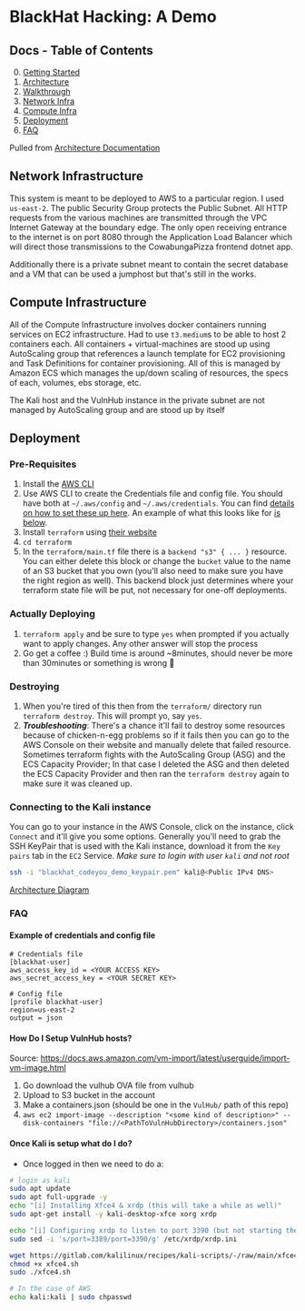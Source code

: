 # BlackHat Hacking: A Demo
## Docs - Table of Contents
0. [Getting Started](./docs/GettingStarted.md)
0. [Architecture](./docs/Architecture.md)
0. [Walkthrough](./docs/Walkthrough.md)
0. [Network Infra](#network-infrastructure)
0. [Compute Infra](#compute-infrastructure)
0. [Deployment](#deployment)
0. [FAQ](#faq)


Pulled from [Architecture Documentation](./docs/Architecture.md)

## Network Infrastructure
This system is meant to be deployed to AWS to a particular region. I used `us-east-2`. The public Security Group protects the Public Subnet. All HTTP requests from the various machines are transmitted through the VPC Internet Gateway at the boundary edge. The only open receiving entrance to the internet is on port 8080 through the Application Load Balancer which will direct those transmissions to the CowabungaPizza frontend dotnet app.

Additionally there is a private subnet meant to contain the secret database and a VM that can be used a jumphost but that's still in the works.

## Compute Infrastructure
All of the Compute Infrastructure involves docker containers running services on EC2 infrastructure. Had to use `t3.medium`s to be able to host 2 containers each. All containers + virtual-machines are stood up using AutoScaling group that references a launch template for EC2 provisioning and Task Definitions for container provisioning. All of this is managed by Amazon ECS which manages the up/down scaling of resources, the specs of each, volumes, ebs storage, etc.

The Kali host and the VulnHub instance in the private subnet are not managed by AutoScaling group and are stood up by itself

## Deployment
### Pre-Requisites
1. Install the [AWS CLI](https://docs.aws.amazon.com/cli/v1/userguide/cli-chap-install.html)
1. Use AWS CLI to create the Credentials file and config file. You should have both at `~/.aws/config` and `~/.aws/credentials`. You can find [details on how to set these up here](https://docs.aws.amazon.com/cli/v1/userguide/cli-configure-files.html). An example of what this looks like for [is below](#example-of-credentials-and-config-file).
1. Install `terraform` using [their website](https://developer.hashicorp.com/terraform/tutorials/aws-get-started/install-cli)
2. `cd terraform`
2. In the `terraform/main.tf` file there is a `backend "s3" { ... }` resource. You can either delete this block or change the `bucket` value to the name of an S3 bucket that you own (you'll also need to make sure you have the right region as well). This backend block just determines where your terraform state file will be put, not necessary for one-off deployments.

### Actually Deploying
1. `terraform apply` and be sure to type `yes` when prompted if you actually want to apply changes. Any other answer will stop the process
2. Go get a coffee :) Build time is around ~8minutes, should never be more than 30minutes or something is wrong :shrug:


### Destroying
1. When you're tired of this then from the `terraform/` directory run `terraform destroy`. This will prompt yo, say `yes`. 
2. *__Troubleshooting__*: There's a chance it'll fail to destroy some resources because of chicken-n-egg problems so if it fails then you can go to the AWS Console on their website and manually delete that failed resource. Sometimes terraform fights with the AutoScaling Group (ASG) and the ECS Capacity Provider; In that case I deleted the ASG and then deleted the ECS Capacity Provider and then ran the `terraform destroy` again to make sure it was cleaned up.

### Connecting to the Kali instance
You can go to your instance in the AWS Console, click on the instance, click `Connect` and it'll give you some options. Generally you'll need to grab the SSH KeyPair that is used with the Kali instance, download it from the `Key pairs` tab in the `EC2` Service. *_Make sure to login with user `kali` and not root_*
```sh
ssh -i "blackhat_codeyou_demo_keypair.pem" kali@<Public IPv4 DNS>
```

[Architecture Diagram](./assets/BlackHat_AWS-Architecture.png)


### FAQ
#### Example of credentials and config file
```
# Credentials file
[blackhat-user]
aws_access_key_id = <YOUR ACCESS KEY>
aws_secret_access_key = <YOUR SECRET KEY>

# Config file
[profile blackhat-user]
region=us-east-2
output = json
```

#### How Do I Setup VulnHub hosts?
Source: https://docs.aws.amazon.com/vm-import/latest/userguide/import-vm-image.html
1. Go download the vulhub OVA file from vulhub
2. Upload to S3 bucket in the account
3. Make a containers.json (should be one in the `VulHub/` path of this repo)
4. `aws ec2 import-image --description "<some kind of description>" --disk-containers "file://<PathToVulnHubDirectory>/containers.json"`

#### Once Kali is setup what do I do?
- Once logged in then we need to do a:
```sh
# login as kali
sudo apt update
sudo apt full-upgrade -y
echo "[i] Installing Xfce4 & xrdp (this will take a while as well)"
sudo apt-get install -y kali-desktop-xfce xorg xrdp

echo "[i] Configuring xrdp to listen to port 3390 (but not starting the service)"
sudo sed -i 's/port=3389/port=3390/g' /etc/xrdp/xrdp.ini

wget https://gitlab.com/kalilinux/recipes/kali-scripts/-/raw/main/xfce4.sh
chmod +x xfce4.sh
sudo ./xfce4.sh

# In the case of AWS
echo kali:kali | sudo chpasswd
```
